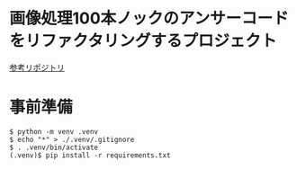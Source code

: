 # 画像処理100本ノックのアンサーコードをリファクタリングするプロジェクト
[参考リポジトリ](https://github.com/minido/Gasyori100knock-1/tree/master)

# 事前準備
```
$ python -m venv .venv
$ echo "*" > ./.venv/.gitignore
$ . .venv/bin/activate
(.venv)$ pip install -r requirements.txt
```
